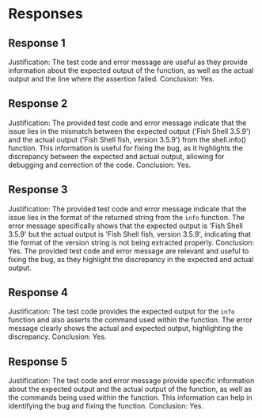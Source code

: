 # Responses
## Response 1
Justification: The test code and error message are useful as they provide information about the expected output of the function, as well as the actual output and the line where the assertion failed.
Conclusion: Yes.

## Response 2
Justification: The provided test code and error message indicate that the issue lies in the mismatch between the expected output ('Fish Shell 3.5.9') and the actual output ('Fish Shell fish, version 3.5.9') from the shell.info() function. This information is useful for fixing the bug, as it highlights the discrepancy between the expected and actual output, allowing for debugging and correction of the code.
Conclusion: Yes.

## Response 3
Justification: The provided test code and error message indicate that the issue lies in the format of the returned string from the `info` function. The error message specifically shows that the expected output is 'Fish Shell 3.5.9' but the actual output is 'Fish Shell fish, version 3.5.9', indicating that the format of the version string is not being extracted properly.
Conclusion: Yes. The provided test code and error message are relevant and useful to fixing the bug, as they highlight the discrepancy in the expected and actual output.

## Response 4
Justification: The test code provides the expected output for the `info` function and also asserts the command used within the function. The error message clearly shows the actual and expected output, highlighting the discrepancy.
Conclusion: Yes.

## Response 5
Justification: The test code and error message provide specific information about the expected output and the actual output of the function, as well as the commands being used within the function. This information can help in identifying the bug and fixing the function.
Conclusion: Yes.

